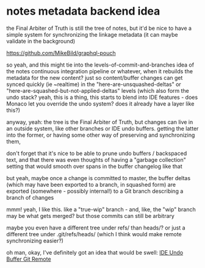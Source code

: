# notes metadata backend idea

the Final Arbiter of Truth is still the tree of notes, but it'd be nice to have a simple system for synchronizing the linkage metadata (it can maybe validate in the background)

https://github.com/MikeBild/graphql-pouch

so yeah, and this might tie into the levels-of-commit-and-branches idea of the notes continuous integration pipeline or whatever, when it rebuilds the metadata for the new content? just so content/buffer changes can get synced quickly (ie ~realtime) in the "here-are-unsquashed-deltas" or "here-are-squashed-but-not-applied-deltas" levels (which also form the undo stack? yeah, this is a thing, this starts to blend into IDE features - does Monaco let you override the undo system? does it already have a layer like this?)

anyway, yeah: the tree is the Final Arbiter of Truth, but changes can live in an outside system, like other branches or IDE undo buffers. getting the latter into the former, or having some other way of preserving and synchronizing them,

don't forget that it's nice to be able to prune undo buffers / backspaced text, and that there was even thoughts of having a "garbage collection" setting that would smooth over spans in the buffer changelog like that

but yeah, maybe once a change is committed to master, the buffer deltas (which may have been exported to a branch, in squashed form) are exported (somewhere - possibly internal!) to a Git branch describing a branch of changes

mmm! yeah, I like this. like a "true-wip" branch - and, like, the "wip" branch may be what gets merged? but those commits can still be arbitrary

maybe you even have a different tree under refs/ than heads/? or just a different tree under .git/refs/heads/ (which I think would make remote synchronizing easier?)

oh man, okay, I've definitely got an idea that would be swell: [IDE Undo Buffer Git Remote](1dzb3-gbj93-ma8t8-p06mh-3j1mh)
